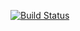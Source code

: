 [![Build Status](https://travis-ci.org/aamyot/yose.svg?branch=master)](https://travis-ci.org/aamyot/yose)
